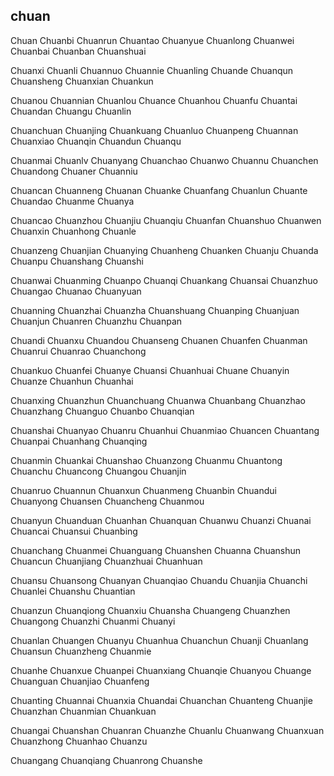 chuan
---

Chuan Chuanbi Chuanrun Chuantao Chuanyue Chuanlong Chuanwei Chuanbai Chuanban Chuanshuai

Chuanxi Chuanli Chuannuo Chuannie Chuanling Chuande Chuanqun Chuansheng Chuanxian Chuankun

Chuanou Chuannian Chuanlou Chuance Chuanhou Chuanfu Chuantai Chuandan Chuangu Chuanlin

Chuanchuan Chuanjing Chuankuang Chuanluo Chuanpeng Chuannan Chuanxiao Chuanqin Chuandun Chuanqu

Chuanmai Chuanlv Chuanyang Chuanchao Chuanwo Chuannu Chuanchen Chuandong Chuaner Chuanniu

Chuancan Chuanneng Chuanan Chuanke Chuanfang Chuanlun Chuante Chuandao Chuanme Chuanya

Chuancao Chuanzhou Chuanjiu Chuanqiu Chuanfan Chuanshuo Chuanwen Chuanxin Chuanhong Chuanle

Chuanzeng Chuanjian Chuanying Chuanheng Chuanken Chuanju Chuanda Chuanpu Chuanshang Chuanshi

Chuanwai Chuanming Chuanpo Chuanqi Chuankang Chuansai Chuanzhuo Chuangao Chuanao Chuanyuan

Chuanning Chuanzhai Chuanzha Chuanshuang Chuanping Chuanjuan Chuanjun Chuanren Chuanzhu Chuanpan

Chuandi Chuanxu Chuandou Chuanseng Chuanen Chuanfen Chuanman Chuanrui Chuanrao Chuanchong

Chuankuo Chuanfei Chuanye Chuansi Chuanhuai Chuane Chuanyin Chuanze Chuanhun Chuanhai

Chuanxing Chuanzhun Chuanchuang Chuanwa Chuanbang Chuanzhao Chuanzhang Chuanguo Chuanbo   Chuanqian

Chuanshai Chuanyao Chuanru Chuanhui Chuanmiao Chuancen Chuantang Chuanpai Chuanhang Chuanqing

Chuanmin Chuankai Chuanshao Chuanzong Chuanmu Chuantong Chuanchu Chuancong Chuangou Chuanjin

Chuanruo Chuannun Chuanxun Chuanmeng Chuanbin Chuandui Chuanyong Chuansen Chuancheng Chuanmou

Chuanyun Chuanduan Chuanhan Chuanquan Chuanwu Chuanzi Chuanai Chuancai Chuansui Chuanbing

Chuanchang Chuanmei Chuanguang Chuanshen Chuanna Chuanshun Chuancun Chuanjiang Chuanzhuai Chuanhuan

Chuansu Chuansong Chuanyan Chuanqiao Chuandu Chuanjia Chuanchi Chuanlei Chuanshu Chuantian

Chuanzun Chuanqiong Chuanxiu Chuansha Chuangeng Chuanzhen Chuangong Chuanzhi Chuanmi Chuanyi

Chuanlan Chuangen Chuanyu Chuanhua Chuanchun Chuanji Chuanlang Chuansun Chuanzheng Chuanmie

Chuanhe Chuanxue Chuanpei Chuanxiang Chuanqie Chuanyou Chuange Chuanguan Chuanjiao Chuanfeng

Chuanting Chuannai Chuanxia Chuandai Chuanchan Chuanteng Chuanjie Chuanzhan Chuanmian Chuankuan

Chuangai Chuanshan Chuanran Chuanzhe Chuanlu Chuanwang Chuanxuan Chuanzhong Chuanhao Chuanzu

Chuangang Chuanqiang Chuanrong Chuanshe 